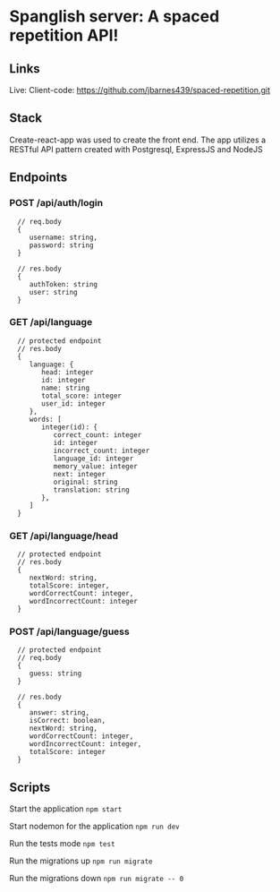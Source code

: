 # Spanglish server: A spaced repetition API!

## Links
   Live: 
   Client-code: https://github.com/jbarnes439/spaced-repetition.git
## Stack
Create-react-app was used to create the front end. The app utilizes a RESTful API pattern created with Postgresql, ExpressJS and NodeJS
## Endpoints
### POST /api/auth/login
      // req.body
      {
         username: string,
         password: string
      }

      // res.body
      {
         authToken: string
         user: string
      }

### GET /api/language
      // protected endpoint
      // res.body
      {
         language: {
            head: integer
            id: integer
            name: string
            total_score: integer
            user_id: integer
         },
         words: [
            integer(id): {
               correct_count: integer
               id: integer
               incorrect_count: integer
               language_id: integer
               memory_value: integer
               next: integer
               original: string
               translation: string
            },
         ]
      }

### GET /api/language/head
      // protected endpoint
      // res.body
      {
         nextWord: string,
         totalScore: integer,
         wordCorrectCount: integer,
         wordIncorrectCount: integer
      }

### POST /api/language/guess
      // protected endpoint
      // req.body
      {
         guess: string
      }

      // res.body
      {
         answer: string,
         isCorrect: boolean,
         nextWord: string,
         wordCorrectCount: integer,
         wordIncorrectCount: integer,
         totalScore: integer
      }


## Scripts

Start the application `npm start`

Start nodemon for the application `npm run dev`

Run the tests mode `npm test`

Run the migrations up `npm run migrate`

Run the migrations down `npm run migrate -- 0`
